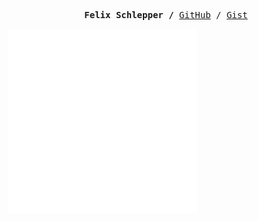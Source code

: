 <p><pre align="center">
<strong>Felix Schlepper /</strong> <a href="https://github.com/f3sch">GitHub</a> / <a href="https://gist.github.com/f3sch">Gist</a></pre></p>

<a href="https://metrics.lecoq.io/about/f3sch"><img src="metrics-base.svg" align="left" width="60%"></img></a>
